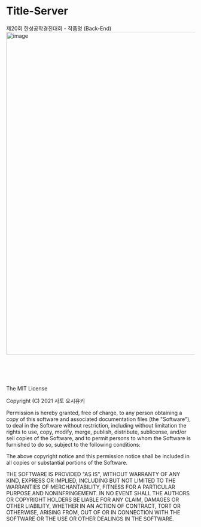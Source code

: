 # Title-Server
제20회 한성공학경진대회 - 작품명 (Back-End)
<img width="862" alt="image" src="https://github.com/user-attachments/assets/83517034-bde3-4d4b-a7bf-f212bbdb766b">










<br><br><br><br>
The MIT License

Copyright (C) 2021 사토 요시유키

Permission is hereby granted, free of charge, to any person obtaining a copy
of this software and associated documentation files (the "Software"), to deal
in the Software without restriction, including without limitation the rights
to use, copy, modify, merge, publish, distribute, sublicense, and/or sell
copies of the Software, and to permit persons to whom the Software is
furnished to do so, subject to the following conditions:

The above copyright notice and this permission notice shall be included in
all copies or substantial portions of the Software.

THE SOFTWARE IS PROVIDED "AS IS", WITHOUT WARRANTY OF ANY KIND, EXPRESS OR
IMPLIED, INCLUDING BUT NOT LIMITED TO THE WARRANTIES OF MERCHANTABILITY,
FITNESS FOR A PARTICULAR PURPOSE AND NONINFRINGEMENT. IN NO EVENT SHALL THE
AUTHORS OR COPYRIGHT HOLDERS BE LIABLE FOR ANY CLAIM, DAMAGES OR OTHER
LIABILITY, WHETHER IN AN ACTION OF CONTRACT, TORT OR OTHERWISE, ARISING FROM,
OUT OF OR IN CONNECTION WITH THE SOFTWARE OR THE USE OR OTHER DEALINGS IN
THE SOFTWARE.